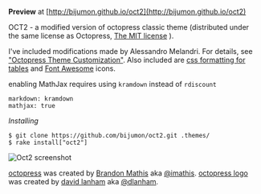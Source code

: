 **Preview** at [http://bijumon.github.io/oct2](http://bijumon.github.io/oct2)

OCT2 - a modified version of octopress classic theme (distributed under the same license as Octopress, [The MIT license](https://github.com/imathis/octopress#license) ).

I've included modifications made by Alessandro Melandri. For details, see ["Octopress Theme Customization"](http://melandri.net/2012/02/14/octopress-theme-customization/). Also included are [css formatting for tables](http://programus.github.com/blog/2012/03/07/add-table-data-css-for-octopress/) and [Font Awesome](http://fortawesome.github.io/Font-Awesome/) icons.

enabling MathJax requires using `kramdown` instead of `rdiscount`

```
markdown: kramdown
mathjax: true
```

*Installing*

```
$ git clone https://github.com/bijumon/oct2.git .themes/
$ rake install["oct2"]
```

![Oct2 screenshot](https://raw.github.com/bijumon/oct2/master/source/images/oct2.png)

[octopress](http://octopress.org/) was created by [Brandon Mathis](http://brandonmathis.com/) aka [@imathis](https://twitter.com/imathis).
[octopress logo](http://octopress.org/) was created by [david lanham](http://dlanham.com ) aka [@dlanham](https://twitter.com/dlanham).
